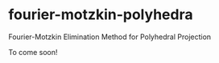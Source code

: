 # fourier-motzkin-polyhedra
Fourier-Motzkin Elimination Method for Polyhedral Projection

To come soon!
